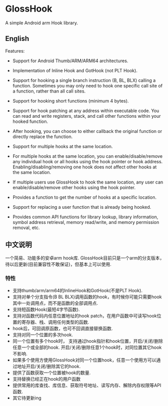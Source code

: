 # GlossHook
A simple Android arm Hook library.

## English
Features:
- Support for Android Thumb/ARM/ARM64 architectures.

- Implementation of Inline Hook and GotHook (not PLT Hook).

- Support for hooking a single branch instruction (B, BL, BLX) calling a function. Sometimes you may only need to hook one specific call site of a function, rather than all call sites.

- Support for hooking short functions (minimum 4 bytes).

- Support for hook patching at any address within executable code. You can read and write registers, stack, and call other functions within your hooked function.

- After hooking, you can choose to either callback the original function or directly replace the function.

- Support for multiple hooks at the same location.

- For multiple hooks at the same location, you can enable/disable/remove any individual hook or all hooks using the hook pointer or hook address. Enabling/disabling/removing one hook does not affect other hooks at the same location.

- If multiple users use GlossHook to hook the same location, any user can enable/disable/remove other hooks using the hook pointer.

- Provides a function to get the number of hooks at a specific location.

- Support for replacing a user function that is already being hooked.

- Provides common API functions for library lookup, library information, symbol address retrieval, memory read/write, and memory permission removal, etc.

## 中文说明
一个简易、功能多的安卓arm hook库.
GlossHook目前只是一个arm的分支版本，待以后更新(目前兼容性不敢保证)，但基本上可以使用.

### 特性
* 支持thumb/arm/arm64的InlineHook和GotHook(不是PLT Hook).
* 支持对单个分支指令(B BL BLX)调用函数的hook，有时候你可能只需要hook其中一处调用点，而不是函数的全部调用点.
* 支持短函数Hook(最短4字节函数).
* 支持对函数代码内任意位置地址的hook patch，在用户函数中可读写hook位置的寄存器、栈、调用任何类型的函数.
* hook后，可回调原函数，也可不回调直接替换函数.
* 支持对同一个位置的多次hook.
* 同一个位置有多个hook时， 支持通过hook指针和hook位置，开启/关闭/删除任意一个或全部的hook. 开启/关闭/删除任意1个hook时，对同位置其它hook不影响.
* 如果多个使用方使用GlossHook对同一个位置hook，任意一个使用方可以通过地址开启/关闭/删除其它的hook.
* 提供了函数获取一个位置被hook的数量.
* 支持替换已经正在hook的用户函数
* 提供常用的库查找、库信息、获取符号地址、读写内存、解除内存权限等API函数.
* 其它待更新ing
